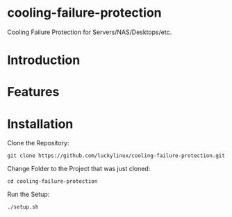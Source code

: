 # cooling-failure-protection
Cooling Failure Protection for Servers/NAS/Desktops/etc.

# Introduction


# Features


# Installation
Clone the Repository:
```
git clone https://github.com/luckylinux/cooling-failure-protection.git
```

Change Folder to the Project that was just cloned:
```
cd cooling-failure-protection
```

Run the Setup:
```
./setup.sh
```
